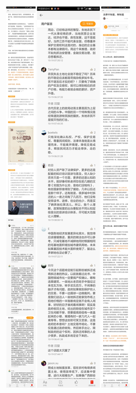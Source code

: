 ![](../../images/2016年10月/HF1019-2.jpg)
![](../../images/2016年10月/HF1019-3.jpg)
![](../../images/2016年10月/HF1019.jpg)
